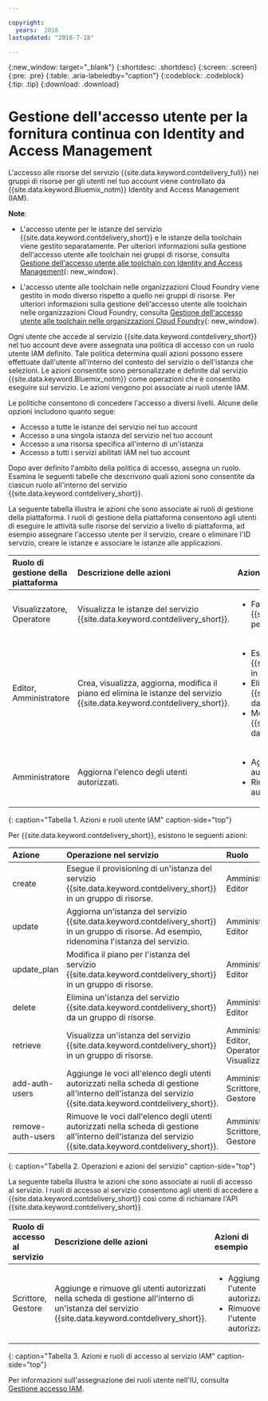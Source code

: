 ```yaml
---

copyright:
  years:  2018
lastupdated: "2018-7-18"

---
```


{:new_window: target="_blank"}
{:shortdesc: .shortdesc}
{:screen: .screen}
{:pre: .pre}
{:table: .aria-labeledby="caption"}
{:codeblock: .codeblock}
{:tip: .tip}
{:download: .download}


# Gestione dell'accesso utente per la fornitura continua con Identity and Access Management

L'accesso alle risorse del servizio {{site.data.keyword.contdelivery_full}} nei gruppi di risorse per gli utenti nel tuo account viene controllato da {{site.data.keyword.Bluemix_notm}} Identity and Access Management (IAM). 

**Note**: 

* L'accesso utente per le istanze del servizio {{site.data.keyword.contdelivery_short}} e le istanze della toolchain viene gestito separatamente. Per ulteriori informazioni sulla gestione dell'accesso utente alle toolchain nei gruppi di risorse, consulta [Gestione dell'accesso utente alle toolchain con Identity and Access Management](/docs/services/ContinuousDelivery/toolchains_iam_security.html){: new_window}.

* L'accesso utente alle toolchain nelle organizzazioni Cloud Foundry viene gestito in modo diverso rispetto a quello nei gruppi di risorse. Per ulteriori informazioni sulla gestione dell'accesso utente alle toolchain nelle organizzazioni Cloud Foundry, consulta [Gestione dell'accesso utente alle toolchain nelle organizzazioni Cloud Foundry](/docs/services/ContinuousDelivery/toolchains_using.html#managing_access_orgs){: new_window}.

Ogni utente che accede al servizio {{site.data.keyword.contdelivery_short}} nel tuo account deve avere assegnata una politica di accesso con un ruolo utente IAM definito. Tale politica determina quali azioni possono essere effettuate dall'utente all'interno del contesto del servizio o dell'istanza che selezioni. Le azioni consentite sono personalizzate e definite dal servizio {{site.data.keyword.Bluemix_notm}} come operazioni che è consentito eseguire sul servizio. Le azioni vengono poi associate ai ruoli utente IAM.

Le politiche consentono di concedere l'accesso a diversi livelli. Alcune delle opzioni includono quanto segue: 

* Accesso a tutte le istanze del servizio nel tuo account
* Accesso a una singola istanza del servizio nel tuo account
* Accesso a una risorsa specifica all'interno di un'istanza
* Accesso a tutti i servizi abilitati IAM nel tuo account

Dopo aver definito l'ambito della politica di accesso, assegna un ruolo. Esamina le seguenti tabelle che descrivono quali azioni sono consentite da ciascun ruolo all'interno del servizio {{site.data.keyword.contdelivery_short}}.

La seguente tabella illustra le azioni che sono associate ai ruoli di gestione della piattaforma. I ruoli di gestione della piattaforma consentono agli utenti di eseguire le attività sulle risorse del servizio a livello di piattaforma, ad esempio assegnare l'accesso utente per il servizio, creare o eliminare l'ID servizio, creare le istanze e associare le istanze alle applicazioni.

| Ruolo di gestione della piattaforma | Descrizione delle azioni | Azioni di esempio|
|:-----------------|:-----------------|:-----------------|
| Visualizzatore, Operatore | Visualizza le istanze del servizio {{site.data.keyword.contdelivery_short}}. | <ul><li>Fa clic su un'istanza del servizio {{site.data.keyword.contdelivery_short}} per aprirne il dashboard.</li>|
| Editor, Amministratore | Crea, visualizza, aggiorna, modifica il piano ed elimina le istanze del servizio {{site.data.keyword.contdelivery_short}}. |<ul><li>Esegui il provisioning di un'istanza di {{site.data.keyword.contdelivery_short}} in un gruppo di risorse.</li><li>Elimina un'istanza di {{site.data.keyword.contdelivery_short}} da un gruppo di risorse.</li><li>Modifica un piano dell'istanza di {{site.data.keyword.contdelivery_short}} da Lite a Professional.</li></ul> |
| Amministratore | Aggiorna l'elenco degli utenti autorizzati.| <ul><li>Aggiunge un utente all'elenco di utenti autorizzati.</li><li>Rimuove un utente dall'elenco di utenti autorizzati.</li></ul> |
{: caption="Tabella 1. Azioni e ruoli utente IAM" caption-side="top"}

 Per {{site.data.keyword.contdelivery_short}}, esistono le seguenti azioni:

| Azione | Operazione nel servizio | Ruolo
|:-----------------|:-----------------|:--------------|
| create | Esegue il provisioning di un'istanza del servizio {{site.data.keyword.contdelivery_short}} in un gruppo di risorse. | Amministratore, Editor |
| update | Aggiorna un'istanza del servizio {{site.data.keyword.contdelivery_short}} in un gruppo di risorse. Ad esempio, ridenomina l'istanza del servizio. | Amministratore, Editor |
| update_plan | Modifica il piano per l'istanza del servizio {{site.data.keyword.contdelivery_short}} in un gruppo di risorse. | Amministratore, Editor |
| delete | Elimina un'istanza del servizio {{site.data.keyword.contdelivery_short}} da un gruppo di risorse. | Amministratore, Editor |
| retrieve | Visualizza un'istanza del servizio {{site.data.keyword.contdelivery_short}} in un gruppo di risorse. | Amministratore, Editor, Operatore, Visualizzatore |
| add-auth-users | Aggiunge le voci all'elenco degli utenti autorizzati nella scheda di gestione all'interno dell'istanza del servizio {{site.data.keyword.contdelivery_short}}. | Amministratore, Scrittore, Gestore |
| remove-auth-users | Rimuove le voci dall'elenco degli utenti autorizzati nella scheda di gestione all'interno dell'istanza del servizio {{site.data.keyword.contdelivery_short}}. | Amministratore, Scrittore, Gestore |
{: caption="Tabella 2. Operazioni e azioni del servizio" caption-side="top"}

La seguente tabella illustra le azioni che sono associate ai ruoli di accesso al servizio. I ruoli di accesso al servizio consentono agli utenti di accedere a {{site.data.keyword.contdelivery_short}} così come di richiamare l'API {{site.data.keyword.contdelivery_short}}.

| Ruolo di accesso al servizio | Descrizione delle azioni | Azioni di esempio|
|:-----------------|:-----------------|:-----------------|
| Scrittore, Gestore | Aggiunge e rimuove gli utenti autorizzati nella scheda di gestione all'interno di un'istanza del servizio {{site.data.keyword.contdelivery_short}}. | <ul><li>Aggiunge l'utente autorizzato.</li><li>Rimuove l'utente autorizzato.</li></ul>|
{: caption="Tabella 3. Azioni e ruoli di accesso al servizio IAM" caption-side="top"}

Per informazioni sull'assegnazione dei ruoli utente nell'IU, consulta [Gestione accesso IAM](/docs/iam/mngiam.html#iammanidaccser).

<!--This link is not live in production yet. Use https://console.bluemix.net/docs/iam/iamusermanage.html#iamusermanage until the link above is available in production.-->
